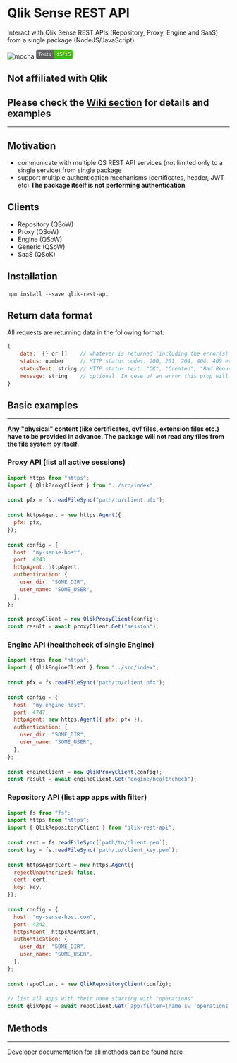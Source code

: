 # Qlik Sense REST API

Interact with Qlik Sense REST APIs (Repository, Proxy, Engine and SaaS) from a single package (NodeJS/JavaScript)

![mocha](https://badges.aleen42.com/src/mocha.svg) ![tests](./test/badge.png)

## Not affiliated with Qlik

## Please check the [Wiki section](https://github.com/Informatiqal/qlik-rest-api/wiki) for details and examples

---

## Motivation

- communicate with multiple QS REST API services (not limited only to a single service) from single package
- support multiple authentication mechanisms (certificates, header, JWT etc) **The package itself is not performing authentication**

## Clients

- Repository (QSoW)
- Proxy (QSoW)
- Engine (QSoW)
- Generic (QSoW)
- SaaS (QSoK)

## Installation

`npm install --save qlik-rest-api`

## Return data format

All requests are returning data in the following format:

```javascript
{
    data:  {} or []    // whatever is returned (including the error(s) details if error)
    status: number     // HTTP status codes: 200, 201, 204, 404, 409 etc.
    statusText: string // HTTP status text: "OK", "Created", "Bad Request" etc.
    message: string    // optional. In cese of an error this prop will be the raw message
}
```

## Basic examples

---

**Any "physical" content (like certificates, qvf files, extension files etc.) have to be provided in advance.
The package will not read any files from the file system by itself.**

### Proxy API (list all active sessions)

```javascript
import https from "https";
import { QlikProxyClient } from "../src/index";

const pfx = fs.readFileSync("path/to/client.pfx");

const httpsAgent = new https.Agent({
  pfx: pfx,
});

const config = {
  host: "my-sense-host",
  port: 4243,
  httpAgent: httpAgent,
  authentication: {
    user_dir: "SOME_DIR",
    user_name: "SOME_USER",
  },
};

const proxyClient = new QlikProxyClient(config);
const result = await proxyClient.Get("session");
```

### Engine API (healthcheck of single Engine)

```javascript
import https from "https";
import { QlikEngineClient } from "../src/index";

const pfx = fs.readFileSync("path/to/client.pfx");

const config = {
  host: "my-engine-host",
  port: 4747,
  httpAgent: new https.Agent({ pfx: pfx }),
  authentication: {
    user_dir: "SOME_DIR",
    user_name: "SOME_USER",
  },
};

const engineClient = new QlikProxyClient(config);
const result = await engineClient.Get("engine/healthcheck");
```

### Repository API (list app apps with filter)

```javascript
import fs from "fs";
import https from "https";
import { QlikRepositoryClient } from "qlik-rest-api";

const cert = fs.readFileSync(`path/to/client.pem`);
const key = fs.readFileSync(`path/to/client_key.pem`);

const httpsAgentCert = new https.Agent({
  rejectUnauthorized: false,
  cert: cert,
  key: key,
});

const config = {
  host: "my-sense-host.com",
  port: 4242,
  httpsAgent: httpsAgentCert,
  authentication: {
    user_dir: "SOME_DIR",
    user_name: "SOME_USER",
  },
};

const repoClient = new QlikRepositoryClient(config);

// list all apps with their name starting with "operations"
const qlikApps = await repoClient.Get(`app?filter=(name sw 'operations')`);
```

## Methods

---

Developer documentation for all methods can be found [here](https://informatiqal.github.io/qlik-rest-api/modules.html)
